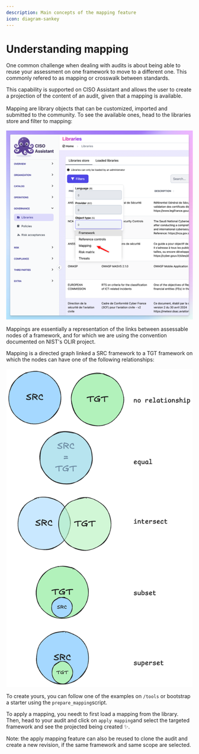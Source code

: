 ```yaml
---
description: Main concepts of the mapping feature
icon: diagram-sankey
---
```


# Understanding mapping

One common challenge when dealing with audits is about being able to reuse your assessment on one framework to move to a different one. This commonly refered to as mapping or crosswalk between standards.

This capability is supported on CISO Assistant and allows the user to create a projection of the content of an audit, given that a mapping is available.\
\
Mapping are library objects that can be customized, imported and submitted to the community. To see the available ones, head to the libraries store and filter to mapping:\
\
![](../.gitbook/assets/image.png)



Mappings are essentially a representation of the links between assessable nodes of a framework, and for which we are using the convention documented on NIST's OLIR project.

Mapping is a directed graph linked a SRC framework to a TGT framework on which the nodes can have one of the following relationships:\
\
![](<../.gitbook/assets/image (1).png>) &#x20;



To create yours, you can follow one of the examples on `/tools` or bootstrap a starter using the `prepare_mapping`script.



To apply a mapping, you needt to first load a mapping from the library. Then, head to your audit and click on `apply mapping`and select the targeted framework and see the projected being created ✨.&#x20;



Note: the apply mapping feature can also be reused to clone the audit and create a new revision, if the same framework and same scope are selected.&#x20;




